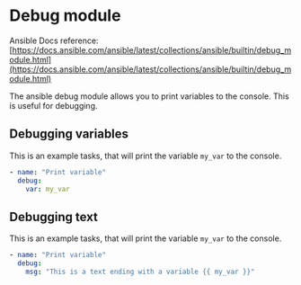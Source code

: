 # Debug module
Ansible Docs reference: [https://docs.ansible.com/ansible/latest/collections/ansible/builtin/debug_module.html](https://docs.ansible.com/ansible/latest/collections/ansible/builtin/debug_module.html)


The ansible debug module allows you to print variables to the console. This is useful for debugging.

## Debugging variables
This is an example tasks, that will print the variable `my_var` to the console.
```yaml
- name: "Print variable"
  debug:
    var: my_var
```

## Debugging text
This is an example tasks, that will print the variable `my_var` to the console.
```yaml
- name: "Print variable"
  debug:
    msg: "This is a text ending with a variable {{ my_var }}"
```
